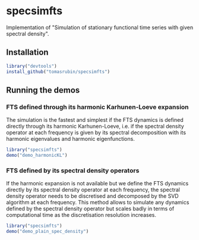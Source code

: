 # specsimfts

Implementation of "Simulation of stationary functional time series with given spectral density".



## Installation

```R
library("devtools")
install_github("tomasrubin/specsimfts")
```

## Running the demos

### FTS defined through its harmonic Karhunen-Loeve expansion

The simulation is the fastest and simplest if the FTS dynamics is defined directly through its harmonic Karhunen-Loeve, i.e. if the spectral density operator at each frequency is given by its spectral decomposition with its harmonic eigenvalues and harmonic eigenfunctions.

```R
library("specsimfts")
demo("demo_harmonicKL")
```

### FTS defined by its spectral density operators

If the harmonic expansion is not available but we define the FTS dynamics directly by its spectral density operator at each frequency, the spectral density operator needs to be discretised and decomposed by the SVD algorithm at each frequency. This method allows to simulate any dynamics defined by the spectral density operator but scales badly in terms of computational time as the discretisation resolution increases.

```R
library("specsimfts")
demo("demo_plain_spec_density")
```
    
